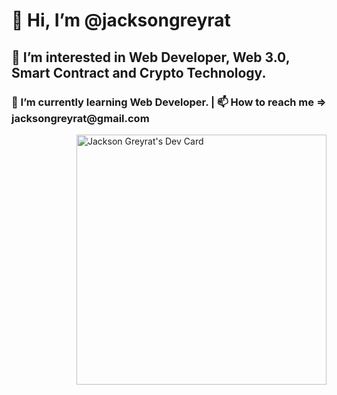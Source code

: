 <div align="left">
  <h1>👋 Hi, I’m @jacksongreyrat</h1>
  <h2>👀 I’m interested in Web Developer, Web 3.0, Smart Contract and Crypto Technology.</h2>
  <h3>🌱 I’m currently learning Web Developer. | 📫 How to reach me => jacksongreyrat@gmail.com </h3>
 
<a href="https://app.daily.dev/jacksongreyrat" target="_blank">
  <img src="https://api.daily.dev/devcards/8a272dd6b3594cf7bad51e59a93b0f1f.png?r=iep" 
       width="400" 
       align="right"
       alt="Jackson Greyrat's Dev Card"/></a>
</div>

<!---
jacksongreyrat/jacksongreyrat is a ✨ special ✨ repository because its `README.md` (this file) appears on your GitHub profile.
You can click the Preview link to take a look at your changes.
--->
